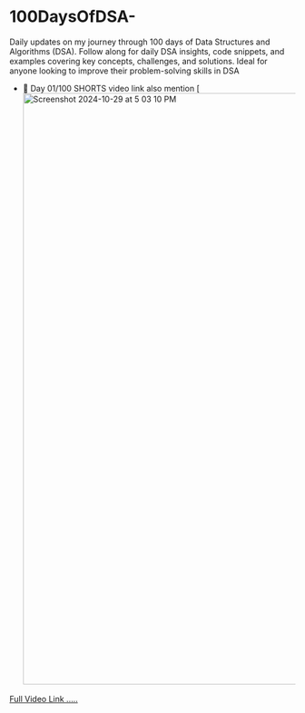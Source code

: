 # 100DaysOfDSA-
Daily updates on my journey through 100 days of Data Structures and Algorithms (DSA). Follow along for daily DSA insights, code snippets, and examples covering key concepts, challenges, and solutions. Ideal for anyone looking to improve their problem-solving skills in DSA


- 💓 Day 01/100 SHORTS video link also mention
[<img width="1043" alt="Screenshot 2024-10-29 at 5 03 10 PM" src="https://github.com/user-attachments/assets/0b2c5197-0894-46d9-88aa-3a61fac71ddb">

[Full Video Link .....](https://youtube.com/shorts/2WvRopQP1Lk?si=81kjqDvj5M38LreJ)
